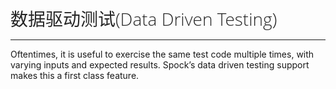<style>
h1,h2,h3,h4{font-family: "Open Sans","DejaVu Sans",sans-serif;font-weight: 300;font-style: normal; color: #ba3925;text-rendering: optimizeLegibility; margin-top: 1em; margin-bottom: .5em;}
h1{color: rgba(0,0,0,.85);}
blockquote{color: #998;font-style: italic;}
</style>

# 数据驱动测试(Data Driven Testing)
---

Oftentimes, it is useful to exercise the same test code multiple times, with varying inputs and expected results. Spock’s data driven testing support makes this a first class feature.
